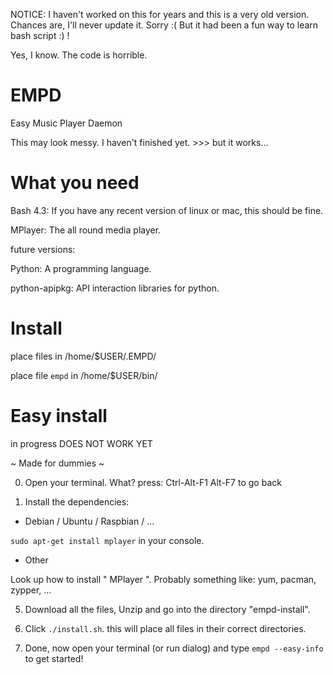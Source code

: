 NOTICE: I haven't worked on this for years and this is a very old version. Chances are, I'll never update it. Sorry :( But it had been a fun way to learn bash script :) !

Yes, I know. The code is horrible.

# EMPD
Easy Music Player Daemon

This may look messy. I haven't finished yet. >>> but it works...

# What you need

Bash 4.3: If you have any recent version of linux or mac, this should be fine.

MPlayer: The all round media player.

future versions:

Python: A programming language.

python-apipkg: API interaction libraries for python.

# Install

place files in /home/$USER/.EMPD/

place file `empd` in /home/$USER/bin/

# Easy install

in progress DOES NOT WORK YET

 ~ Made for dummies ~

0) Open your terminal. What? press: Ctrl-Alt-F1   Alt-F7 to go back

1) Install the dependencies:

- Debian / Ubuntu / Raspbian / ...

`sudo apt-get install mplayer` in your console.

- Other

Look up how to install " MPlayer ".  Probably something like: yum, pacman, zypper, ...

5) Download all the files, Unzip and go into the directory "empd-install".

6) Click `./install.sh`. this will place all files in their correct directories.

7) Done, now open your terminal (or run dialog) and type `empd --easy-info` to get started!
